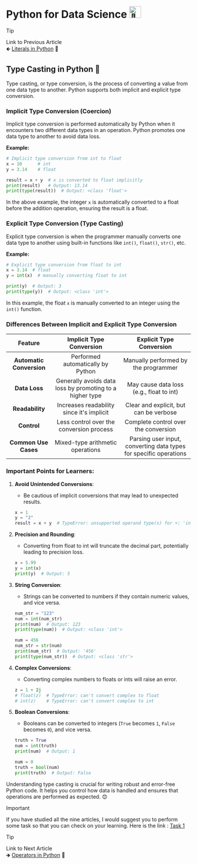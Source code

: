 # Python for Data Science <picture> <source srcset="https://fonts.gstatic.com/s/e/notoemoji/latest/1f40d/512.webp" type="image/webp"> <img src="https://fonts.gstatic.com/s/e/notoemoji/latest/1f40d/512.gif" alt="🐍" width="32" height="32"> </picture>

> [!TIP]  
> Link to Previous Article  
> 🡸 [Literals in Python](/Python/Articles/9_literals.md) 📜

## Type Casting in Python 🔄

Type casting, or type conversion, is the process of converting a value from one data type to another. Python supports both implicit and explicit type conversion.

### Implicit Type Conversion (Coercion)

Implicit type conversion is performed automatically by Python when it encounters two different data types in an operation. Python promotes one data type to another to avoid data loss.

**Example:**

```python
# Implicit type conversion from int to float
x = 10      # int
y = 3.14    # float

result = x + y  # x is converted to float implicitly
print(result)   # Output: 13.14
print(type(result))  # Output: <class 'float'>
```

In the above example, the integer `x` is automatically converted to a float before the addition operation, ensuring the result is a float.

### Explicit Type Conversion (Type Casting)

Explicit type conversion is when the programmer manually converts one data type to another using built-in functions like `int()`, `float()`, `str()`, etc.

**Example:**

```python
# Explicit type conversion from float to int
x = 3.14  # float
y = int(x)  # manually converting float to int

print(y)  # Output: 3
print(type(y))  # Output: <class 'int'>
```

In this example, the float `x` is manually converted to an integer using the `int()` function.

### Differences Between Implicit and Explicit Type Conversion

| Feature                     | Implicit Type Conversion                             | Explicit Type Conversion              |
|:-----------------------------:|:------------------------------------------------------:|:---------------------------------------:|
| **Automatic Conversion**    | Performed automatically by Python                    | Manually performed by the programmer  |
| **Data Loss**               | Generally avoids data loss by promoting to a higher type | May cause data loss (e.g., float to int) |
| **Readability**             | Increases readability since it's implicit            | Clear and explicit, but can be verbose|
| **Control**                 | Less control over the conversion process             | Complete control over the conversion  |
| **Common Use Cases**        | Mixed-type arithmetic operations                     | Parsing user input, converting data types for specific operations |

### Important Points for Learners:

1. **Avoid Unintended Conversions**:
   - Be cautious of implicit conversions that may lead to unexpected results.
   ```python
   x = 1
   y = "2"
   result = x + y  # TypeError: unsupported operand type(s) for +: 'int' and 'str'
   ```

2. **Precision and Rounding**:
   - Converting from float to int will truncate the decimal part, potentially leading to precision loss.
   ```python
   x = 5.99
   y = int(x)
   print(y)  # Output: 5
   ```

3. **String Conversion**:
   - Strings can be converted to numbers if they contain numeric values, and vice versa.
   ```python
   num_str = "123"
   num = int(num_str)
   print(num)  # Output: 123
   print(type(num))  # Output: <class 'int'>

   num = 456
   num_str = str(num)
   print(num_str)  # Output: '456'
   print(type(num_str))  # Output: <class 'str'>
   ```

4. **Complex Conversions**:
   - Converting complex numbers to floats or ints will raise an error.
   ```python
   z = 1 + 2j
   # float(z)  # TypeError: can't convert complex to float
   # int(z)    # TypeError: can't convert complex to int
   ```

5. **Boolean Conversions**:
   - Booleans can be converted to integers (`True` becomes `1`, `False` becomes `0`), and vice versa.
   ```python
   truth = True
   num = int(truth)
   print(num)  # Output: 1

   num = 0
   truth = bool(num)
   print(truth)  # Output: False
   ```

Understanding type casting is crucial for writing robust and error-free Python code. It helps you control how data is handled and ensures that operations are performed as expected. 😊

> [!IMPORTANT]  
> If you have studied all the nine articles, I would suggest you to perform some task so that you can check on your learning. Here is the link : [Task 1](/Python/Tasks/task_1.ipynb)

> [!TIP]  
> Link to Next Article  
> 🡺 [Operators in Python](/Python/Articles/11_operators.md) 🔧